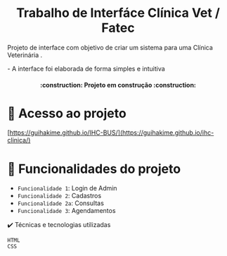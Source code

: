 <h1 align="center"> Trabalho de Interfáce Clínica Vet / Fatec </h1>

 <p> Projeto de interface com objetivo de criar um sistema para uma Clínica Veterinária .</p>
<p>- A interface foi elaborada de forma simples e intuitiva</p>

<h4 align="center"> 
    :construction:  Projeto em construção  :construction:
</h4>

# 📁 Acesso ao projeto
[https://guihakime.github.io/IHC-BUS/](https://guihakime.github.io/ihc-clinica/)
# :hammer: Funcionalidades do projeto

- `Funcionalidade 1`: Login de Admin
- `Funcionalidade 2`: Cadastros
- `Funcionalidade 2a`: Consultas
- `Funcionalidade 3`: Agendamentos

✔️ Técnicas e tecnologias utilizadas

    HTML
    CSS

